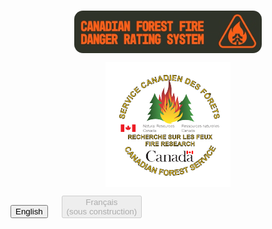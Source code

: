 <br>

<img 
    style="display: block; 
           margin-left: auto;
           margin-right: auto;
           width: 300px;
           border-radius: 14px;"
    src="./img/CFFDRS.png" 
    alt="CFFDRS logo">
</img>

<img 
    style="display: block; 
           margin-left: auto;
           margin-right: auto;
           width: 200px;"
    src="./img/CFS_fire-research_emblem.png" 
    alt="CFS Fire Research emblem">
</img>

[introductory tutorial]: getting-started.md
[User Guide]: user-guide/README.md

<div class="text-center">
	<button class="btn btn-dark" onclick="location.href='home'">English</button>
	&emsp;
	<button class="btn btn-dark" disabled>Français<br>(sous construction)</button>
</div>

<br>
